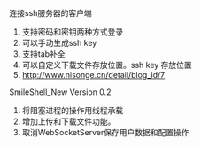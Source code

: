 连接ssh服务器的客户端
  1. 支持密码和密钥两种方式登录
  2. 可以手动生成ssh key
  3. 支持tab补全
  4. 可以自定义下载文件存放位置。ssh key 存放位置
  5. http://www.nisonge.cn/detail/blog_id/7

SmileShell_New Version 0.2
 1. 将阻塞进程的操作用线程承载
 2. 增加上传和下载文件功能。
 3. 取消WebSocketServer保存用户数据和配置操作